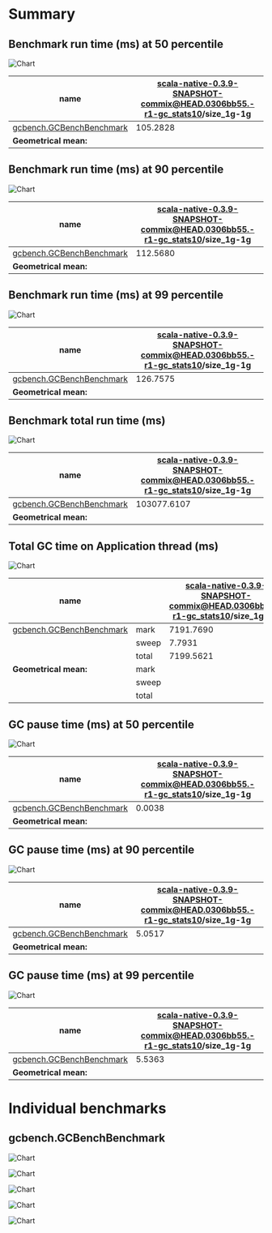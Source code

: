 # Summary
## Benchmark run time (ms) at 50 percentile 
![Chart](relative_percentile_50.png)

|name | scala-native-0.3.9-SNAPSHOT-commix@HEAD.0306bb55.-r1-gc_stats10/size_1g-1g|
| -- | -- |
|[gcbench.GCBenchBenchmark](#gcbenchgcbenchbenchmark)|105.2828|
| __Geometrical mean:__||
## Benchmark run time (ms) at 90 percentile 
![Chart](relative_percentile_90.png)

|name | scala-native-0.3.9-SNAPSHOT-commix@HEAD.0306bb55.-r1-gc_stats10/size_1g-1g|
| -- | -- |
|[gcbench.GCBenchBenchmark](#gcbenchgcbenchbenchmark)|112.5680|
| __Geometrical mean:__||
## Benchmark run time (ms) at 99 percentile 
![Chart](relative_percentile_99.png)

|name | scala-native-0.3.9-SNAPSHOT-commix@HEAD.0306bb55.-r1-gc_stats10/size_1g-1g|
| -- | -- |
|[gcbench.GCBenchBenchmark](#gcbenchgcbenchbenchmark)|126.7575|
| __Geometrical mean:__||
## Benchmark total run time (ms) 
![Chart](relative_total.png)

|name | scala-native-0.3.9-SNAPSHOT-commix@HEAD.0306bb55.-r1-gc_stats10/size_1g-1g|
| -- | -- |
|[gcbench.GCBenchBenchmark](#gcbenchgcbenchbenchmark)|103077.6107|
| __Geometrical mean:__||
## Total GC time on Application thread (ms) 
![Chart](relative_gc_total.png)

|name |  | scala-native-0.3.9-SNAPSHOT-commix@HEAD.0306bb55.-r1-gc_stats10/size_1g-1g|
| -- | -- | -- |
|[gcbench.GCBenchBenchmark](#gcbenchgcbenchbenchmark)|mark|7191.7690|
||sweep|7.7931|
||total|7199.5621|
|__Geometrical mean:__|mark||
||sweep||
||total||
## GC pause time (ms) at 50 percentile 
![Chart](relative_gc_percentile_50.png)

|name | scala-native-0.3.9-SNAPSHOT-commix@HEAD.0306bb55.-r1-gc_stats10/size_1g-1g|
| -- | -- |
|[gcbench.GCBenchBenchmark](#gcbenchgcbenchbenchmark)|0.0038|
| __Geometrical mean:__||
## GC pause time (ms) at 90 percentile 
![Chart](relative_gc_percentile_90.png)

|name | scala-native-0.3.9-SNAPSHOT-commix@HEAD.0306bb55.-r1-gc_stats10/size_1g-1g|
| -- | -- |
|[gcbench.GCBenchBenchmark](#gcbenchgcbenchbenchmark)|5.0517|
| __Geometrical mean:__||
## GC pause time (ms) at 99 percentile 
![Chart](relative_gc_percentile_99.png)

|name | scala-native-0.3.9-SNAPSHOT-commix@HEAD.0306bb55.-r1-gc_stats10/size_1g-1g|
| -- | -- |
|[gcbench.GCBenchBenchmark](#gcbenchgcbenchbenchmark)|5.5363|
| __Geometrical mean:__||
# Individual benchmarks
## gcbench.GCBenchBenchmark
![Chart](percentile_gcbench.GCBenchBenchmark.png)

![Chart](gc_pause_times_gcbench.GCBenchBenchmark.png)

![Chart](example_run_0_gcbench.GCBenchBenchmark.png)

![Chart](example_gc_last__conf0_0_gcbench.GCBenchBenchmark.png)

![Chart](example_gc_last_batches_conf0_0_gcbench.GCBenchBenchmark.png)

